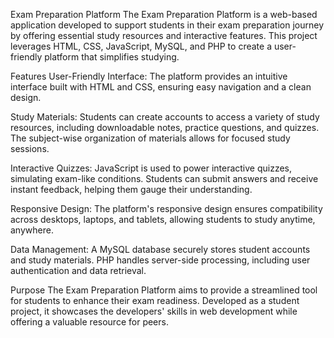 Exam Preparation Platform
The Exam Preparation Platform is a web-based application developed to support students in their exam preparation journey by offering essential study resources and interactive features. 
This project leverages HTML, CSS, JavaScript, MySQL, and PHP to create a user-friendly platform that simplifies studying.

Features
User-Friendly Interface: The platform provides an intuitive interface built with HTML and CSS, ensuring easy navigation and a clean design.

Study Materials: Students can create accounts to access a variety of study resources, including downloadable notes, practice questions, and quizzes. 
The subject-wise organization of materials allows for focused study sessions.

Interactive Quizzes: JavaScript is used to power interactive quizzes, simulating exam-like conditions. Students can submit answers and receive instant feedback, 
helping them gauge their understanding.

Responsive Design: The platform's responsive design ensures compatibility across desktops, laptops, and tablets, allowing students to study anytime, anywhere.

Data Management: A MySQL database securely stores student accounts and study materials. PHP handles server-side processing, including user authentication and data retrieval.


Purpose
The Exam Preparation Platform aims to provide a streamlined tool for students to enhance their exam readiness. Developed as a student project, it showcases the developers' 
skills in web development while offering a valuable resource for peers.
